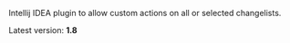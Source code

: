 Intellij IDEA plugin to allow custom actions on all or selected changelists.

Latest version: **1.8**